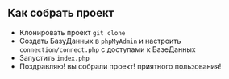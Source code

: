## Как собрать проект

- Клонировать проект `git clone`
- Создать БазуДанных в `phpMyAdmin` и настроить `connection/connect.php` с доступами к БазеДанных
- Запустить `index.php`
- Поздравляю! вы собрали проект! приятного пользования!